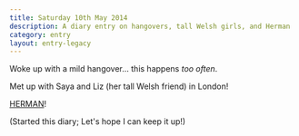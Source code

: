 ```yaml
---
title: Saturday 10th May 2014
description: A diary entry on hangovers, tall Welsh girls, and Herman
category: entry
layout: entry-legacy
---
```


Woke up with a mild hangover&hellip; this happens *too often*.

Met up with Saya and Liz (her tall Welsh friend) in London!

[HERMAN](http://www.herman-ze-german.co.uk/)!

(Started this diary; Let's hope I can keep it up!)
